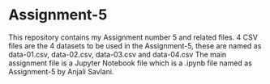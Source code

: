 # Assignment-5
This repository contains my Assignment number 5 and related files.
4 CSV files are the 4 datasets to be used in the Assignment-5, these are named as data-01.csv, data-02.csv, data-03.csv and data-04.csv
The main assignment file is a Jupyter Notebook file which is a .ipynb file named as Assignment-5 by Anjali Savlani.
